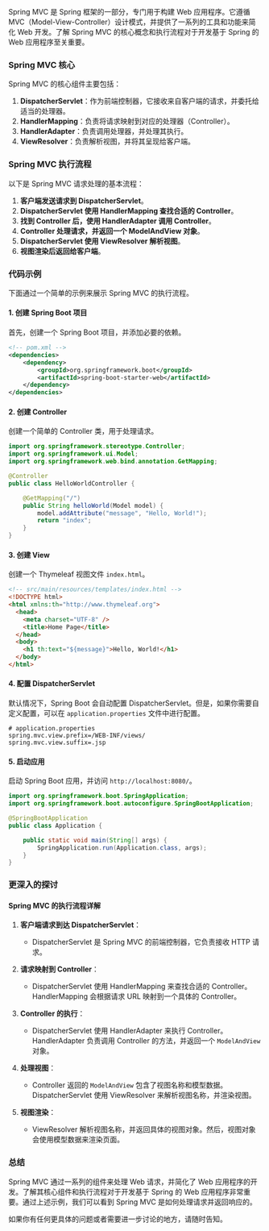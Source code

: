 Spring MVC 是 Spring 框架的一部分，专门用于构建 Web 应用程序。它遵循 MVC（Model-View-Controller）设计模式，并提供了一系列的工具和功能来简化 Web 开发。了解 Spring MVC 的核心概念和执行流程对于开发基于 Spring 的 Web 应用程序至关重要。

### Spring MVC 核心

Spring MVC 的核心组件主要包括：

1. **DispatcherServlet**：作为前端控制器，它接收来自客户端的请求，并委托给适当的处理器。
2. **HandlerMapping**：负责将请求映射到对应的处理器（Controller）。
3. **HandlerAdapter**：负责调用处理器，并处理其执行。
4. **ViewResolver**：负责解析视图，并将其呈现给客户端。

### Spring MVC 执行流程

以下是 Spring MVC 请求处理的基本流程：

1. **客户端发送请求到 DispatcherServlet**。
2. **DispatcherServlet 使用 HandlerMapping 查找合适的 Controller**。
3. **找到 Controller 后，使用 HandlerAdapter 调用 Controller**。
4. **Controller 处理请求，并返回一个 ModelAndView 对象**。
5. **DispatcherServlet 使用 ViewResolver 解析视图**。
6. **视图渲染后返回给客户端**。

### 代码示例

下面通过一个简单的示例来展示 Spring MVC 的执行流程。

#### 1. 创建 Spring Boot 项目

首先，创建一个 Spring Boot 项目，并添加必要的依赖。

```xml
<!-- pom.xml -->
<dependencies>
    <dependency>
        <groupId>org.springframework.boot</groupId>
        <artifactId>spring-boot-starter-web</artifactId>
    </dependency>
</dependencies>
```

#### 2. 创建 Controller

创建一个简单的 Controller 类，用于处理请求。

```java
import org.springframework.stereotype.Controller;
import org.springframework.ui.Model;
import org.springframework.web.bind.annotation.GetMapping;

@Controller
public class HelloWorldController {

    @GetMapping("/")
    public String helloWorld(Model model) {
        model.addAttribute("message", "Hello, World!");
        return "index";
    }
}
```

#### 3. 创建 View

创建一个 Thymeleaf 视图文件 `index.html`。

```html
<!-- src/main/resources/templates/index.html -->
<!DOCTYPE html>
<html xmlns:th="http://www.thymeleaf.org">
  <head>
    <meta charset="UTF-8" />
    <title>Home Page</title>
  </head>
  <body>
    <h1 th:text="${message}">Hello, World!</h1>
  </body>
</html>
```

#### 4. 配置 DispatcherServlet

默认情况下，Spring Boot 会自动配置 DispatcherServlet。但是，如果你需要自定义配置，可以在 `application.properties` 文件中进行配置。

```properties
# application.properties
spring.mvc.view.prefix=/WEB-INF/views/
spring.mvc.view.suffix=.jsp
```

#### 5. 启动应用

启动 Spring Boot 应用，并访问 `http://localhost:8080/`。

```java
import org.springframework.boot.SpringApplication;
import org.springframework.boot.autoconfigure.SpringBootApplication;

@SpringBootApplication
public class Application {

    public static void main(String[] args) {
        SpringApplication.run(Application.class, args);
    }
}
```

### 更深入的探讨

#### Spring MVC 的执行流程详解

1. **客户端请求到达 DispatcherServlet**：

   - DispatcherServlet 是 Spring MVC 的前端控制器，它负责接收 HTTP 请求。

2. **请求映射到 Controller**：

   - DispatcherServlet 使用 HandlerMapping 来查找合适的 Controller。HandlerMapping 会根据请求 URL 映射到一个具体的 Controller。

3. **Controller 的执行**：

   - DispatcherServlet 使用 HandlerAdapter 来执行 Controller。HandlerAdapter 负责调用 Controller 的方法，并返回一个 `ModelAndView` 对象。

4. **处理视图**：

   - Controller 返回的 `ModelAndView` 包含了视图名称和模型数据。DispatcherServlet 使用 ViewResolver 来解析视图名称，并渲染视图。

5. **视图渲染**：
   - ViewResolver 解析视图名称，并返回具体的视图对象。然后，视图对象会使用模型数据来渲染页面。

### 总结

Spring MVC 通过一系列的组件来处理 Web 请求，并简化了 Web 应用程序的开发。了解其核心组件和执行流程对于开发基于 Spring 的 Web 应用程序非常重要。通过上述示例，我们可以看到 Spring MVC 是如何处理请求并返回响应的。

如果你有任何更具体的问题或者需要进一步讨论的地方，请随时告知。
